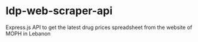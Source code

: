 # ldp-web-scraper-api
Express.js API to get the latest drug prices spreadsheet from the website of MOPH in Lebanon
